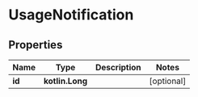 
# UsageNotification

## Properties
Name | Type | Description | Notes
------------ | ------------- | ------------- | -------------
**id** | **kotlin.Long** |  |  [optional]



